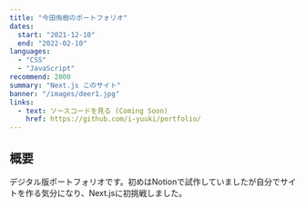 ```yaml
---
title: "今田侑樹のポートフォリオ"
dates:
  start: "2021-12-10"
  end: "2022-02-10"
languages:
  - "CSS"
  - "JavaScript"
recommend: 2000
summary: "Next.js このサイト"
banner: "/images/deer1.jpg"
links:
  - text: ソースコードを見る (Coming Soon)
    href: https://github.com/i-yuuki/portfolio/
---
```


## 概要

デジタル版ポートフォリオです。初めはNotionで試作していましたが自分でサイトを作る気分になり、Next.jsに初挑戦しました。
